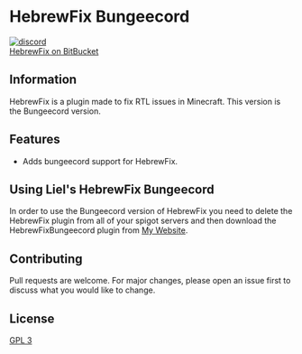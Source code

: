 # HebrewFix Bungeecord

[<img alt="discord" src="https://lielamar.com/plugins/github_discord.png" size=1.5>](https://discord.gg/NzgBrqR)
<br>
[HebrewFix on BitBucket](https://bitbucket.org/hebrewfix/hebrewfix-plugin/src/develop/)

## Information
HebrewFix is a plugin made to fix RTL issues in Minecraft. This version is the Bungeecord version.

## Features
* Adds bungeecord support for HebrewFix.

## Using Liel's HebrewFix Bungeecord
In order to use the Bungeecord version of HebrewFix you need to delete the HebrewFix plugin from all of your spigot servers and then download the HebrewFixBungeecord plugin from [My Website](https://lielamar.com/other/HebrewFixBungeecord.jar).

## Contributing
Pull requests are welcome. For major changes, please open an issue first to discuss what you would like to change.

## License
[GPL 3](https://choosealicense.com/licenses/agpl-3.0/)
